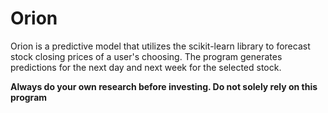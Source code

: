 # Orion

Orion is a predictive model that utilizes the scikit-learn library to forecast stock closing prices of a user's choosing. The program generates predictions  for the next day and next week for the selected stock.

**Always do your own research before investing. Do not solely rely on this program**
